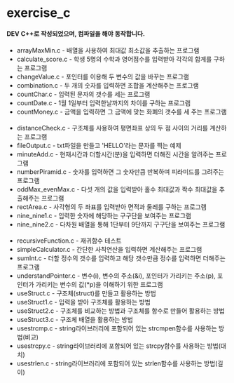 # exercise_c

#### DEV C++로 작성되었으며, 컴파일을 해야 동작합니다.

- arrayMaxMin.c - 배열을 사용하여 최대값 최소값을 추출하는 프로그램
- calculate_score.c - 학생 5명의 수학과 영어점수를 입력받아 각각의 합계를 구하는 프로그램
- changeValue.c - 포인터를 이용해 두 변수의 값을 바꾸는 프로그램  
- combination.c - 두 개의 숫자를 입력하면 조합을 계산해주는 프로그램
- countChar.c - 입력된 문자의 갯수를 세는 프로그램  
- countDate.c - 1월 1일부터 입력한날까지의 차이를 구하는 프로그램   
- countMoney.c - 금액을 입력하면 그 금액에 맞는 화폐의 갯수를 세 주는 프로그램  
- distanceCheck.c - 구조체를 사용하여 평면좌표 상의 두 점 사이의 거리를 계산하는 프로그램  
- fileOutput.c - txt파일을 만들고 'HELLO'라는 문자를 찍는 예제  
- minuteAdd.c - 현재시간과 더할시간(분)을 입력하면 더해진 시간을 알려주는 프로그램  
- numberPiramid.c - 숫자를 입력하면 그 숫자만큼 반복하며 피라미드를 그려주는 프로그램  
- oddMax_evenMax.c - 다섯 개의 값을 입력받아 홀수 최대값과 짝수 최대값을 추출해주는 프로그램  
- rectArea.c - 사각형의 두 좌표를 입력받아 면적과 둘레를 구하는 프로그램  
- nine_nine1.c - 입력한 숫자에 해당하는 구구단을 보여주는 프로그램  
- nine_nine2.c - 다차원 배열을 통해 1단부터 9단까지 구구단을 보여주는 프로그램  
- recursiveFunction.c - 재귀함수 테스트    
- simpleCalculator.c - 간단한 사칙연산을 입력하면 계산해주는 프로그램  
- sumInt.c - 더할 정수의 갯수를 입력하고 해당 갯수만큼 정수를 입력하면 더해주는 프로그램  
- understandPointer.c - 변수(i), 변수의 주소(&i), 포인터가 가리키는 주소(p), 포인터가 가리키는 변수의 값(*p)을 이해하기 위한 프로그램
- useStruct.c - 구조체(struct)를 만들고 활용하는 방법  
- useStruct1.c - 입력을 받아 구조체를 활용하는 방법  
- useStruct2.c - 구조체를 비교하는 방법과 구조체를 함수로 만들어 활용하는 방법 
- useStruct3.c - 구조체 배열을 활용하는 방법
- usestrcmp.c - string라이브러리에 포함되어 있는 strcmpen함수를 사용하는 방법(비교)  
- usestrcpy.c - string라이브러리에 포함되어 있는 strcpy함수를 사용하는 방법(대치)  
- usestrlen.c - string라이브러리에 포함되어 있는 strlen함수를 사용하는 방법(길이)  

